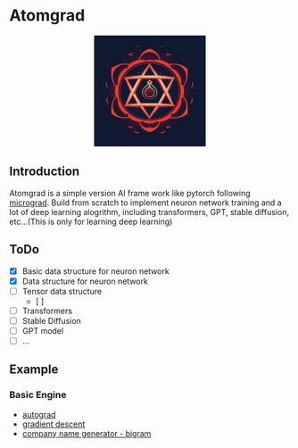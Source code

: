 # Atomgrad
<p align="center">
<img src="/resources/atomgrad.png" width=200 >
</p>

## Introduction
Atomgrad is a simple version AI frame work like pytorch following [micrograd](https://github.com/karpathy/micrograd). Build from scratch to implement neuron network training and a lot of deep learning alogrithm, including transformers, GPT, stable diffusion, etc...(This is only for learning deep learning)

## ToDo
- [x] Basic data structure for neuron network
- [x] Data structure for neuron network
- [ ] Tensor data structure
  - [ ] 
- [ ] Transformers
- [ ] Stable Diffusion
- [ ] GPT model
- [ ] ...

## Example
### Basic Engine
- [autograd](https://github.com/ZhechengLiao/atomgrad/blob/master/examples/autograd_test.py)
- [gradient descent](https://github.com/ZhechengLiao/atomgrad/blob/master/examples/gradient_descent.py)
- [company name generator - bigram](https://github.com/ZhechengLiao/atomgrad/blob/master/examples/company_name_generator_bigram.ipynb)

